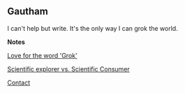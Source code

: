 ## Gautham

I can't help but write. It's the only way I can grok the world.

**Notes**

[Love for the word 'Grok'](http://simp.ly/publish/NyCFVK)

[Scientific explorer vs. Scientific Consumer](http://simp.ly/publish/KX5wQM)





[Contact](http://simp.ly/publish/zBhTNh)




